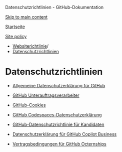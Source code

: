 Datenschutzrichtlinien - GitHub-Dokumentation

[Skip to main content](#main-content)

[Startseite](/de)

[Site policy](/de/site-policy)

* [Websiterichtlinie](/de/site-policy)/
* [Datenschutzrichtlinien](/de/site-policy/privacy-policies)

Datenschutzrichtlinien
==========

* [Allgemeine Datenschutzerklärung für GitHub](/de/site-policy/privacy-policies/github-general-privacy-statement)

* [GitHub Unterauftragsverarbeiter](/de/site-policy/privacy-policies/github-subprocessors)

* [GitHub-Cookies](/de/site-policy/privacy-policies/github-cookies)

* [GitHub Codespaces-Datenschutzerklärung](/de/site-policy/privacy-policies/github-codespaces-privacy-statement)

* [GitHub-Datenschutzrichtlinie für Kandidaten](/de/site-policy/privacy-policies/github-candidate-privacy-policy)

* [Datenschutzerklärung für GitHub Copilot Business](/de/site-policy/privacy-policies/github-copilot-business-privacy-statement)

* [Vertragsbedingungen für GitHub Octernships](/de/site-policy/privacy-policies/github-octernships-terms-of-service)
